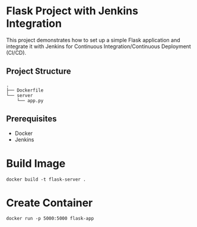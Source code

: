 # Flask Project with Jenkins Integration

This project demonstrates how to set up a simple Flask application and integrate it with Jenkins for Continuous Integration/Continuous Deployment (CI/CD).

## Project Structure

```
.
├── Dockerfile
└── server
    └── app.py
```

## Prerequisites

- Docker
- Jenkins
# Build Image
```shell
docker build -t flask-server .
```
# Create Container
```shell
docker run -p 5000:5000 flask-app
```
